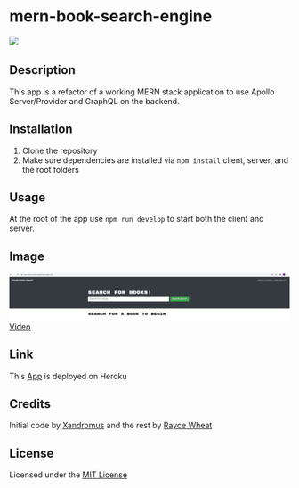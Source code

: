 # mern-book-search-engine

![](https://img.shields.io/badge/license-MIT-blue)

## Description
This app is a refactor of a working MERN stack application to use Apollo Server/Provider and GraphQL on the backend. 

## Installation
1. Clone the repository
2. Make sure dependencies are installed via `npm install` client, server, and the root folders

## Usage
At the root of the app use `npm run develop` to start both the client and server.

## Image
![Image](https://raw.githubusercontent.com/RayceWheat/mern-book-search-engine/main/demo-video/deployed-image.jpg)
[Video](https://drive.google.com/file/d/10Arr5arO1nKksjg84g2eu-epvWx5VdYw/view?usp=sharing)

## Link 
This [App](https://mern-book-serach-engine.herokuapp.com/) is deployed on Heroku

## Credits 
Initial code by [Xandromus](https://github.com/Xandromus) and the rest by [Rayce Wheat](https://github.com/RayceWheat)

## License 
Licensed under the [MIT License](LICENSE)

